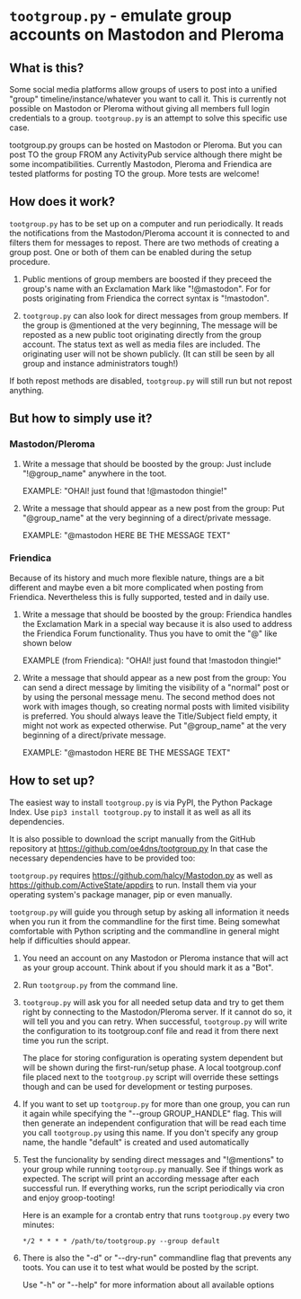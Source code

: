 `tootgroup.py` - emulate group accounts on Mastodon and Pleroma
=================================================

What is this?
-------------

Some social media platforms allow groups of users to post into a unified "group"
timeline/instance/whatever you want to call it. This is currently not possible
on Mastodon or Pleroma without giving all members full login credentials to a
group. `tootgroup.py` is an attempt to solve this specific use case.

tootgroup.py groups can be hosted on Mastodon or Pleroma. But you can post
TO the group FROM any ActivityPub service although there might be some
incompatibilities. Currently Mastodon, Pleroma and Friendica are tested platforms
for posting TO the group. More tests are welcome!

How does it work?
-----------------

`tootgroup.py` has to be set up on a computer and run periodically. It reads the
notifications from the Mastodon/Pleroma account it is connected to and filters
them for messages to repost. There are two methods of creating a group post. One
or both of them can be enabled during the setup procedure.

1. Public mentions of group members are boosted if they preceed the group's
   name with an Exclamation Mark like "!@mastodon". For for posts originating
   from Friendica the correct syntax is "!mastodon".

2. `tootgroup.py` can also look for direct messages from group members. If the
   group is @mentioned at the very beginning, The message will be reposted as
   a new public toot originating directly from the group account. The status
   text as well as media files are included. The originating user will not be
   shown publicly. (It can still be seen by all group and instance
   administrators tough!)

If both repost methods are disabled, `tootgroup.py` will still run but not repost
anything.

But how to simply use it?
-------------------------

### Mastodon/Pleroma

1. Write a message that should be boosted by the group:
   Just include "!@group_name" anywhere in the toot.

   EXAMPLE: "OHAI! just found that !@mastodon thingie!"

2. Write a message that should appear as a new post from the group:
   Put "@group_name" at the very beginning of a direct/private message.

   EXAMPLE: "@mastodon HERE BE THE MESSAGE TEXT"

### Friendica

Because of its history and much more flexible nature, things are a bit different
and maybe even a bit more complicated when posting from Friendica. Nevertheless
this is fully supported, tested and in daily use.

1. Write a message that should be boosted by the group:
   Friendica handles the Exclamation Mark in a special way because it is also
   used to address the Friendica Forum functionality. Thus you have to omit the
   "@" like shown below

   EXAMPLE (from Friendica): "OHAI! just found that !mastodon thingie!"

2. Write a message that should appear as a new post from the group:
   You can send a direct message by limiting the visibility of a "normal" post
   or by using the personal message menu. The second method does not work with
   images though, so creating normal posts with limited visibility is preferred.
   You should always leave the Title/Subject field empty, it might not work as
   expected otherwise. Put "@group_name" at the very beginning of a
   direct/private message.

   EXAMPLE: "@mastodon HERE BE THE MESSAGE TEXT"

How to set up?
--------------

The easiest way to install `tootgroup.py` is via PyPI, the Python Package Index.
Use `pip3 install tootgroup.py` to install it as well as all its dependencies.

It is also possible to download the script manually from the GitHub repository at
<https://github.com/oe4dns/tootgroup.py> In that case the necessary dependencies
have to be provided too:

`tootgroup.py` requires <https://github.com/halcy/Mastodon.py> as well as
<https://github.com/ActiveState/appdirs> to run. Install them via your
operating system's package manager, pip or even manually.

`tootgroup.py` will guide you through setup by asking all information it needs
when you run it from the commandline for the first time. Being somewhat
comfortable with Python scripting and the commandline in general might help
if difficulties should appear.

1. You need an account on any Mastodon or Pleroma instance that will act as
   your group account. Think about if you should mark it as a "Bot".

2. Run `tootgroup.py` from the command line.

3. `tootgroup.py` will ask you for all needed setup data and try to get them
   right by connecting to the Mastodon/Pleroma server. If it cannot do so, it
   will tell you and you can retry. When successful, `tootgroup.py` will write
   the configuration to its tootgroup.conf file and read it from there next
   time you run the script.

   The place for storing configuration is operating system dependent but will be
   shown during the first-run/setup phase. A local tootgroup.conf file placed
   next to the `tootgroup.py` script will override these settings though and can
   be used for development or testing purposes.

4. If you want to set up `tootgroup.py` for more than one group, you can run it
   again while specifying the "--group GROUP_HANDLE" flag. This will then
   generate an independent configuration that will be read each time you call
   `tootgroup.py` using this name. If you don't specify any group name, the
   handle "default" is created and used automatically

5. Test the funcionality by sending direct messages and "!@mentions" to your
   group while running `tootgroup.py` manually. See if things work as expected.
   The script will print an according message after each successful run.
   If everything works, run the script periodically via cron and enjoy
   groop-tooting!

   Here is an example for a crontab entry that runs `tootgroup.py` every two minutes:

   `*/2 * * * * /path/to/tootgroup.py --group default`

6. There is also the "-d" or "--dry-run" commandline flag that prevents any toots.
   You can use it to test what would be posted by the script.

   Use "-h" or "--help" for more information about all available options
